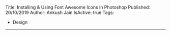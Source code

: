 Title: Installing & Using Font Awesome Icons in Photoshop
Published: 20/10/2019
Author: Ankush Jain
IsActive: true
Tags:
  - Design
---
